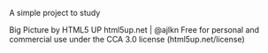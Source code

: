 A simple project to study

Big Picture by HTML5 UP
html5up.net | @ajlkn
Free for personal and commercial use under the CCA 3.0 license (html5up.net/license)


